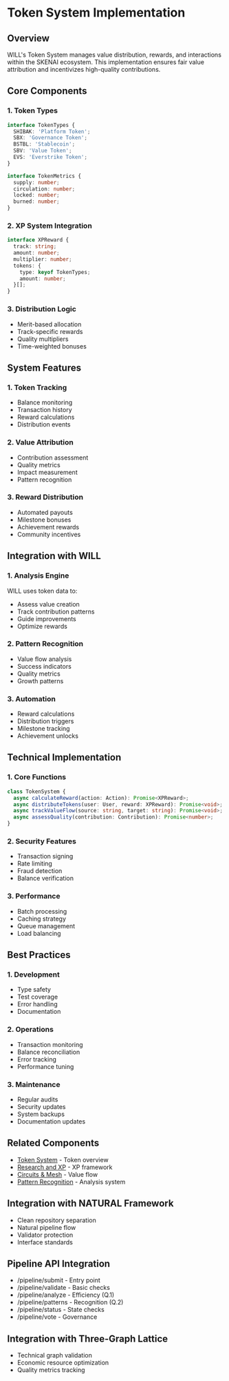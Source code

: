 # Token System Implementation

## Overview
WILL's Token System manages value distribution, rewards, and interactions within the SKENAI ecosystem. This implementation ensures fair value attribution and incentivizes high-quality contributions.

## Core Components

### 1. Token Types
```typescript
interface TokenTypes {
  SHIBAK: 'Platform Token';
  SBX: 'Governance Token';
  BSTBL: 'Stablecoin';
  SBV: 'Value Token';
  EVS: 'Everstrike Token';
}

interface TokenMetrics {
  supply: number;
  circulation: number;
  locked: number;
  burned: number;
}
```

### 2. XP System Integration
```typescript
interface XPReward {
  track: string;
  amount: number;
  multiplier: number;
  tokens: {
    type: keyof TokenTypes;
    amount: number;
  }[];
}
```

### 3. Distribution Logic
- Merit-based allocation
- Track-specific rewards
- Quality multipliers
- Time-weighted bonuses

## System Features

### 1. Token Tracking
- Balance monitoring
- Transaction history
- Reward calculations
- Distribution events

### 2. Value Attribution
- Contribution assessment
- Quality metrics
- Impact measurement
- Pattern recognition

### 3. Reward Distribution
- Automated payouts
- Milestone bonuses
- Achievement rewards
- Community incentives

## Integration with WILL

### 1. Analysis Engine
WILL uses token data to:
- Assess value creation
- Track contribution patterns
- Guide improvements
- Optimize rewards

### 2. Pattern Recognition
- Value flow analysis
- Success indicators
- Quality metrics
- Growth patterns

### 3. Automation
- Reward calculations
- Distribution triggers
- Milestone tracking
- Achievement unlocks

## Technical Implementation

### 1. Core Functions
```typescript
class TokenSystem {
  async calculateReward(action: Action): Promise<XPReward>;
  async distributeTokens(user: User, reward: XPReward): Promise<void>;
  async trackValueFlow(source: string, target: string): Promise<void>;
  async assessQuality(contribution: Contribution): Promise<number>;
}
```

### 2. Security Features
- Transaction signing
- Rate limiting
- Fraud detection
- Balance verification

### 3. Performance
- Batch processing
- Caching strategy
- Queue management
- Load balancing

## Best Practices

### 1. Development
- Type safety
- Test coverage
- Error handling
- Documentation

### 2. Operations
- Transaction monitoring
- Balance reconciliation
- Error tracking
- Performance tuning

### 3. Maintenance
- Regular audits
- Security updates
- System backups
- Documentation updates

## Related Components
- [Token System](Token-System) - Token overview
- [Research and XP](Research-and-XP) - XP framework
- [Circuits & Mesh](Circuits-Mesh) - Value flow
- [Pattern Recognition](Pattern-Recognition) - Analysis system


## Integration with NATURAL Framework
- Clean repository separation
- Natural pipeline flow
- Validator protection
- Interface standards

## Pipeline API Integration
- /pipeline/submit - Entry point
- /pipeline/validate - Basic checks
- /pipeline/analyze - Efficiency (Q.1)
- /pipeline/patterns - Recognition (Q.2)
- /pipeline/status - State checks
- /pipeline/vote - Governance

## Integration with Three-Graph Lattice
- Technical graph validation
- Economic resource optimization
- Quality metrics tracking
